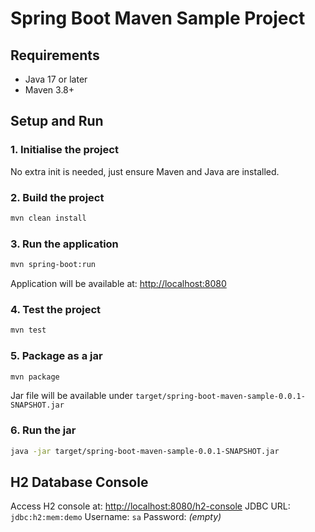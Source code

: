 # Spring Boot Maven Sample Project

## Requirements
- Java 17 or later
- Maven 3.8+

## Setup and Run

### 1. Initialise the project
No extra init is needed, just ensure Maven and Java are installed.

### 2. Build the project
```bash
mvn clean install
```

### 3. Run the application
```bash
mvn spring-boot:run
```

Application will be available at: [http://localhost:8080](http://localhost:8080)

### 4. Test the project
```bash
mvn test
```

### 5. Package as a jar
```bash
mvn package
```
Jar file will be available under `target/spring-boot-maven-sample-0.0.1-SNAPSHOT.jar`

### 6. Run the jar
```bash
java -jar target/spring-boot-maven-sample-0.0.1-SNAPSHOT.jar
```

## H2 Database Console
Access H2 console at: [http://localhost:8080/h2-console](http://localhost:8080/h2-console)
JDBC URL: `jdbc:h2:mem:demo`
Username: `sa`
Password: *(empty)*
